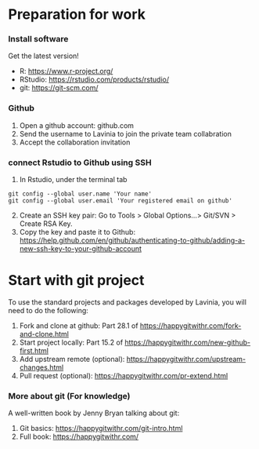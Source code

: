 # Preparation for work

### Install software

Get the latest version!

- R: https://www.r-project.org/
- RStudio: https://rstudio.com/products/rstudio/
- git: https://git-scm.com/


### Github

1. Open a github account: github.com
2. Send the username to Lavinia to join the private team collabration
3. Accept the collaboration invitation


### connect Rstudio to Github using SSH

1. In Rstudio, under the terminal tab
```git
git config --global user.name 'Your name'
git config --global user.email 'Your registered email on github'

```
2. Create an SSH key pair: Go to Tools > Global Options…> Git/SVN > Create RSA Key.
3. Copy the key and paste it to Github: https://help.github.com/en/github/authenticating-to-github/adding-a-new-ssh-key-to-your-github-account


# Start with git project
To use the standard projects and packages developed by Lavinia, you will need to do the following:
1. Fork and clone at github: Part 28.1 of https://happygitwithr.com/fork-and-clone.html
2. Start project locally: Part 15.2 of https://happygitwithr.com/new-github-first.html
3. Add upstream remote (optional): https://happygitwithr.com/upstream-changes.html
4. Pull request (optional): https://happygitwithr.com/pr-extend.html


### More about git (For knowledge)
A well-written book by Jenny Bryan talking about git:
1. Git basics: https://happygitwithr.com/git-intro.html 
2. Full book: https://happygitwithr.com/ 

